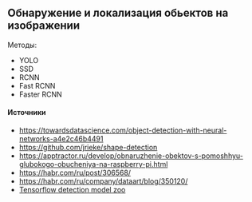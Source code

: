 ## Обнаружение и локализация обьектов на изображении


Методы:
   
  - YOLO
  - SSD
  - RCNN
  - Fast RCNN
  - Faster RCNN  



#### Источники   
    
  - https://towardsdatascience.com/object-detection-with-neural-networks-a4e2c46b4491  
  - https://github.com/jrieke/shape-detection
  - https://apptractor.ru/develop/obnaruzhenie-obektov-s-pomoshhyu-glubokogo-obucheniya-na-raspberry-pi.html
  - https://habr.com/ru/post/306568/
  - https://habr.com/ru/company/dataart/blog/350120/
 - [Tensorflow detection model zoo](https://www.asozykin.ru/deep_learning/2018/07/24/Object-Detection-using-TensorFlow.html)   

    
    
